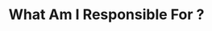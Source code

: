 ---
layout: post
type: episode
title: What Am I Responsible For ?
epnumber: 50
section: 0
description: Are you taking too little responsibility for your actions, or perhaps too much? How much are you able to understand or determine the consequences of your decisions? Are you in control of anything? Is free will an illusion? Can you do something to improve your thoughts, feelings and relationships with others? Steve and William discuss what these questions all come down to.
image: /images/banners/ep50banner.jpg
transcript: 0
audio: Ep-50-What-Am-I-Responsible-For-e2g1dff
lbry: 
youtube: pwsLZ-coQ9g
speakers: [Steven Guscott, William Blacoe]
categories: [responsibility, freedom, society]
tags: []
comments: true
---